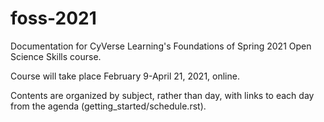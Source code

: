 # foss-2021
Documentation for CyVerse Learning's Foundations of Spring 2021 Open Science Skills course.

Course will take place February 9-April 21, 2021, online.

Contents are organized by subject, rather than day, with links to each day from the agenda (getting_started/schedule.rst).
